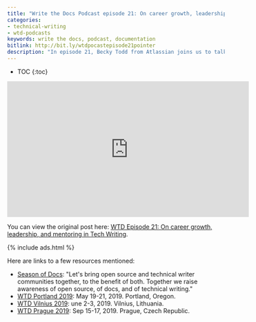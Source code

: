 ```yaml
---
title: "Write the Docs Podcast episode 21: On career growth, leadership, and mentoring in Tech Writing"
categories:
- technical-writing
- wtd-podcasts
keywords: write the docs, podcast, documentation
bitlink: http://bit.ly/wtdpocastepisode21pointer
description: "In episode 21, Becky Todd from Atlassian joins us to talk about career growth, leadership, and mentoring. How do you move up to the next level at your company? Does upleveling require a management track, or there other ways to increase your leadership and influence? We also chat about mistakes we've made, what we've learned, ways to increase our influence and visibility both inside and outside corporate walls, why we sometimes back away from persuasion efforts, the balance between autonomy and micromanagement, mentoring strategies and opportunities, and other career-related topics within technical communication. We also look at the <a href='https://developers.google.com/season-of-docs/'>Season of Docs</a> as an opportunity for getting involved in open source projects"
---
```


* TOC
{:toc}

<iframe width="560" height="315" src="https://www.youtube.com/embed/x7CEnCICp8M" frameborder="0" allow="accelerometer; autoplay; encrypted-media; gyroscope; picture-in-picture" allowfullscreen></iframe>

You can view the original post here: [WTD Episode 21: On career growth, leadership, and mentoring in Tech Writing](https://podcast.writethedocs.org/2019/03/31/episode-21-career-growth-leadership-mentoring-technical-writing/).

{% include ads.html %}

Here are links to a few resources mentioned:

* [Season of Docs](https://developers.google.com/season-of-docs/): "Let's bring open source and technical writer communities together, to the benefit of both. Together we raise awareness of open source, of docs, and of technical writing."
* [WTD Portland 2019](http://www.writethedocs.org/conf/portland/2019/): May 19-21, 2019. Portland, Oregon.
* [WTD Vilnius 2019](http://www.writethedocs.org/conf/vilnius/2019/): une 2-3, 2019. Vilnius, Lithuania.
* [WTD Prague 2019](http://www.writethedocs.org/conf/prague/2019/): Sep 15-17, 2019. Prague, Czech Republic.
